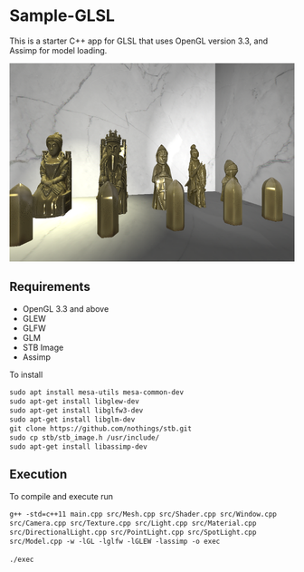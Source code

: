 # Sample-GLSL
This is a starter C++ app for GLSL that uses OpenGL version 3.3, and Assimp for model loading. 

<p align="left">
  <img width="630" height="350" src="https://github.com/acvictor/GLSL-Starter/blob/master/images/NoShadows.png">
</p>

## Requirements
- OpenGL 3.3 and above
- GLEW
- GLFW
- GLM
- STB Image
- Assimp

To install 
```
sudo apt install mesa-utils mesa-common-dev
sudo apt-get install libglew-dev
sudo apt-get install libglfw3-dev
sudo apt-get install libglm-dev
git clone https://github.com/nothings/stb.git
sudo cp stb/stb_image.h /usr/include/
sudo apt-get install libassimp-dev
```

## Execution
To compile and execute run
```
g++ -std=c++11 main.cpp src/Mesh.cpp src/Shader.cpp src/Window.cpp src/Camera.cpp src/Texture.cpp src/Light.cpp src/Material.cpp src/DirectionalLight.cpp src/PointLight.cpp src/SpotLight.cpp src/Model.cpp -w -lGL -lglfw -lGLEW -lassimp -o exec

./exec
```
